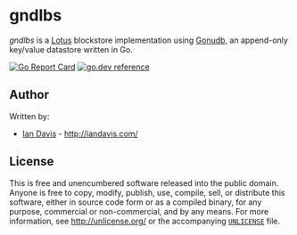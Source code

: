 # gndlbs

*gndlbs* is a [Lotus](https://github.com/filecoin-project/lotus) blockstore implementation using 
[Gonudb](https://github.com/iand/gonudb), an append-only key/value datastore written in Go.

[![Go Report Card](https://goreportcard.com/badge/github.com/iand/gndlbs)](https://goreportcard.com/report/github.com/iand/gndlbs)
[![go.dev reference](https://img.shields.io/badge/go.dev-reference-007d9c?logo=go&logoColor=white)](https://pkg.go.dev/github.com/iand/gndlbs)





## Author

Written by:

* [Ian Davis](http://github.com/iand) - <http://iandavis.com/>

## License

This is free and unencumbered software released into the public domain. Anyone is free to 
copy, modify, publish, use, compile, sell, or distribute this software, either in source 
code form or as a compiled binary, for any purpose, commercial or non-commercial, and by 
any means. For more information, see <http://unlicense.org/> or the 
accompanying [`UNLICENSE`](UNLICENSE) file.
